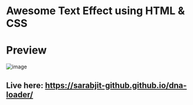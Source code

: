 # Awesome Text Effect using HTML & CSS

# Preview

![image](https://user-images.githubusercontent.com/97455275/180498678-4d835101-dc6d-4793-a898-85ff835fae78.png)

## Live here: https://sarabjit-github.github.io/dna-loader/
